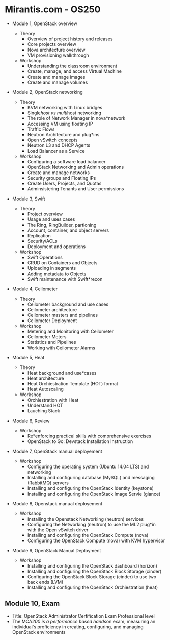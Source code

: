 # Mirantis.com - OS250

* Module 1, OpenStack overview
  * Theory
    * Overview of project history and releases
    * Core projects overview
    * Nova architecture overview
    * VM provisioning walkthrough
  * Workshop
    * Understanding the classroom environment
    * Create, manage, and access Virtual Machine
    * Create and manage images
    * Create and manage volumes

* Module 2, OpenStack networking
  * Theory
    * KVM networking with Linux bridges
    * Single*host vs multi*host networking
    * The role of Network Manager in nova*network
    * Accessing VM using floating IP
    * Traffic Flows
    * Neutron Architecture and plug*ins
    * Open vSwitch concepts
    * Neutron L3 and DHCP Agents
    * Load Balancer as a Service
  * Workshop
    * Configuring a software load balancer
    * OpenStack Networking and Admin operations
    * Create and manage networks
    * Security groups and Floating IPs
    * Create Users, Projects, and Quotas
    * Adminsistering Tenants and User permissions

* Module 3, Swift
  * Theory
    * Project overview
    * Usage and uses cases
    * The Ring, RingBuilder, partioning
    * Account, container, and object servers
    * Replication
    * Security/ACLs
    * Deployment and operations
  * Workshop
    * Swift Operations
    * CRUD on Containers and Objects
    * Uploading in segments
    * Adding metadata to Objects
    * Swift maintenance with Swift*recon

* Module 4, Ceilometer
  * Theory
    * Ceilometer background and use cases
    * Ceilometer architecture
    * Ceilometer masters and pipelines
    * Ceilometer Deployment
  * Workshop
    * Metering and Monitoring with Ceilometer
    * Ceilometer Meters
    * Statistics and Pipelines
    * Working with Ceilometer Alarms

* Module 5, Heat
  * Theory
    * Heat background and use*cases
    * Heat architecture
    * Heat Orchiestration Template (HOT) format
    * Heat Autoscaling
  * Workshop
    * Orchiestration with Heat
    * Understand HOT
    * Lauching Stack

* Module 6, Review
  * Workshop
    * Re*enforcing practical skills with comprehensive exercises
    * OpenStack to Go: Devstack Installation Instruction

* Module 7, OpenStack manual deployement
  * Workshop
    * Configuring the operating system (Ubuntu 14.04 LTS) and networking
    * Installing and configuring database (MySQL) and messaging (RabbitMQ) servers
    * Installing and configuring the OpenStack Identity (keystone)
    * Installing and configuring the OpenStack Image Servie (glance)

* Module 8, Openstack manual deployement
  * Workshop
    * Installing the Openstack Networking (neutron) services
    * Configuring the Networking (neutron) to use the ML2 plug*in with the Open vSwitch driver
    * Installing and configuring the OpenStack Compute (nova)
    * Configuring the OpenStack Compute (nova) with KVM hypervisor

* Module 9, OpenStack Manual Deployment
  * Workshop
    * Installing and configuring the OpenStack dashboard (horizon)
    * Installing and configuring the OpenStack Block Storage (cinder)
    * Configuring the OpenStack Block Storage (cinder) to use two back ends (LVM)
    * Installing and configuring the OpenStack Orchiestration (heat)

## Module 10, Exam

* Title: OpenStack Administrator Certification Exam Professional level
* The MCA*200 is a performance based hands*on exam, measuring an individual's proficiency in creating, configuring, and managing OpenStack environments
